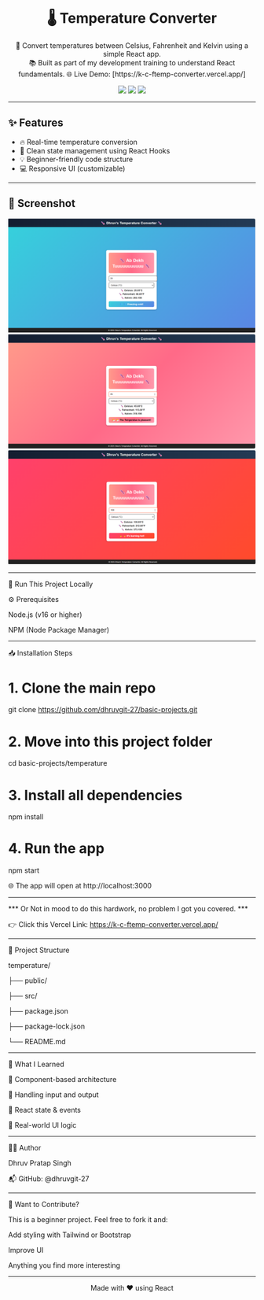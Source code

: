 <h1 align="center">🌡️ Temperature Converter</h1>

<p align="center">
  🔁 Convert temperatures between Celsius, Fahrenheit and Kelvin using a simple React app.<br/>
  📚 Built as part of my development training to understand React fundamentals.
  🌐 Live Demo: [https://k-c-ftemp-converter.vercel.app/]
</p>

<div align="center">
  <img src="https://img.shields.io/badge/Tech-React-blue?style=flat-square" />
  <img src="https://img.shields.io/badge/Level-Beginner-green?style=flat-square" />
  <img src="https://img.shields.io/badge/Status-Completed-success?style=flat-square" />
</div>

---

## ✨ Features

- 🔥 Real-time temperature conversion
- 🧠 Clean state management using React Hooks
- 💡 Beginner-friendly code structure
- 💻 Responsive UI (customizable)

---

## 📸 Screenshot

![App Screenshot](./Screenshot.png)
![App Screenshot](./Screenshot2.png)
![App Screenshot](./Screenshot3.png)

---

🚀 Run This Project Locally

⚙️ Prerequisites

Node.js (v16 or higher)

NPM (Node Package Manager)

---

📥 Installation Steps

# 1. Clone the main repo
git clone https://github.com/dhruvgit-27/basic-projects.git

# 2. Move into this project folder
cd basic-projects/temperature

# 3. Install all dependencies
npm install

# 4. Run the app
npm start

🌐 The app will open at http://localhost:3000

---

*** Or Not in mood to do this hardwork, no problem I got you covered. ***

👉 Click this Vercel Link: https://k-c-ftemp-converter.vercel.app/

---

📁 Project Structure

temperature/

├── public/

├── src/

├── package.json

├── package-lock.json

└── README.md

---

🧠 What I Learned

🔹 Component-based architecture

🔹 Handling input and output

🔹 React state & events

🔹 Real-world UI logic

---

👨‍💻 Author

Dhruv Pratap Singh

📬 GitHub: @dhruvgit-27

---

💬 Want to Contribute?

This is a beginner project. Feel free to fork it and:

Add styling with Tailwind or Bootstrap

Improve UI

Anything you find more interesting 

---

<p align="center"> Made with ❤️ using React </p> 